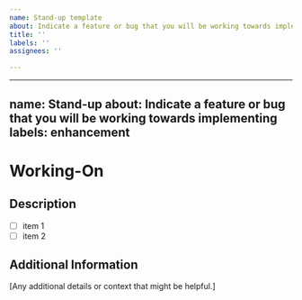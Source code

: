 ```yaml
---
name: Stand-up template
about: Indicate a feature or bug that you will be working towards implementing
title: ''
labels: ''
assignees: ''

---
```


---
name: Stand-up
about: Indicate a feature or bug that you will be working towards implementing
labels: enhancement
---

# Working-On

## Description

- [ ] item 1
- [ ] item 2

## Additional Information

[Any additional details or context that might be helpful.]
